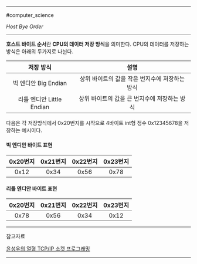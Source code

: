 
---

#computer_science

*Host Bye Order*

---

**호스트 바이트 순서**란 **CPU의 데이터 저장 방식**을 의미한다.
CPU의 데이터를 저장하는 방식은 아래의 두가지로 나뉜다.

|         저장 방식         |                      설명                      |
|:-------------------------:|:----------------------------------------------:|
|   빅 엔디안 Big Endian    | 상위 바이트의 값을 작은 번지수에 저장하는 방식 |
| 리틀 엔디안 Little Endian |  상위 바이트의 값을 큰 번지수에 저장하는 방식  |

다음은 각 저장방식에서 0x20번지를 시작으로 4바이트 int형 정수 0x12345678을 저장하는 예시이다.

#### 빅 엔디안 바이트 표현

| 0x20번지 | 0x21번지 | 0x22번지 | 0x23번지 |
|:--------:|:--------:|:--------:|:--------:|
|   0x12   |   0x34   |   0x56   |   0x78   |

#### 리틀 엔디안 바이트 표현

| 0x20번지 | 0x21번지 | 0x22번지 | 0x23번지 |
|:--------:|:--------:|:--------:|:--------:|
|   0x78   |   0x56   |   0x34   |   0x12   |

---

참고자료

[윤성우의 열혈 TCP/IP 소켓 프로그래밍](https://product.kyobobook.co.kr/detail/S000001589146)

---
